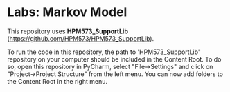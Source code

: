 # Labs: Markov Model

This repository uses **HPM573_SupportLib** (https://github.com/HPM573/HPM573_SupportLib).

To run the code in this repository, the path to 'HPM573_SupportLib' repository on your computer 
should be included in the Content Root. 
To do so, open this repository in PyCharm, select "File->Settings" and 
click on "Project->Project Structure" from the left menu. 
You can now add folders to the Content Root in the right menu.